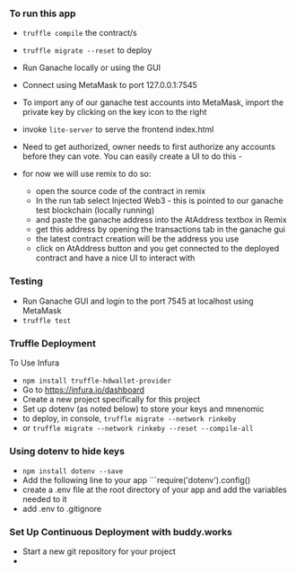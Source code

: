 ### To run this app

- ```truffle compile``` the contract/s
- ```truffle migrate --reset``` to deploy

- Run Ganache locally or using the GUI

- Connect using MetaMask to port 127.0.0.1:7545
- To import any of our ganache test accounts into MetaMask, import the private key by clicking on the key icon to the right

- invoke ```lite-server``` to serve the frontend index.html

- Need to get authorized, owner needs to first authorize any accounts before they can vote. You can easily create a UI to do this - 
- for now we will use remix to do so:
    - open the source code of the contract in remix
    - In the run tab select Injected Web3 - this is pointed to our ganache test blockchain (locally running)
    - and paste the ganache address into the AtAddress textbox in Remix
    - get this address by opening the transactions tab in the ganache gui
    - the latest contract creation will be the address you use
    - click on AtAddress button and you get connected to the deployed contract and have a nice UI to interact with

### Testing
- Run Ganache GUI and login to the port 7545 at localhost using MetaMask
- ```truffle test```

### Truffle Deployment
To Use Infura 
- ``` npm install truffle-hdwallet-provider ```
- Go to https://infura.io/dashboard
- Create a new project specifically for this project
- Set up dotenv (as noted below) to store your keys and mnenomic
- to deploy, in console, ```truffle migrate --network rinkeby```
- or ```truffle migrate --network rinkeby --reset --compile-all```

### Using dotenv to hide keys
- ```npm install dotenv --save```
- Add the following line to your app ```require('dotenv').config()
- create a .env file at the root directory of your app and add the variables needed to it
- add .env to .gitignore

### Set Up Continuous Deployment with buddy.works
- Start a new git repository for your project
- 

